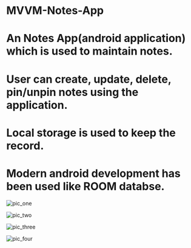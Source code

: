 # MVVM-Notes-App
# An Notes App(android application) which is used to maintain notes.
# User can create, update, delete, pin/unpin notes using the application.
# Local storage is used to keep the record.
# Modern android development has been used like ROOM databse.

![pic_one](https://user-images.githubusercontent.com/60665514/231240949-26ebf5ae-af86-4533-98ff-f28ec581350f.png)

![pic_two](https://user-images.githubusercontent.com/60665514/231240976-ce1c93c0-8257-440d-9e70-62b9543023d7.png)

![pic_three](https://user-images.githubusercontent.com/60665514/231240994-19a34abb-9e79-4317-8748-284be0ccb098.png)

![pic_four](https://user-images.githubusercontent.com/60665514/231241009-52006f25-afbf-4ade-9344-6954108c1601.png)

